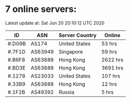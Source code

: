 # 7 online servers:

Latest update at: Sat Jun 20 20:10:12 UTC 2020

| ID | ASN | Server Country | Online |
| -- | --- | -------------- | ------ |
| #.D09B | AS174 | United States | 53 hrs |
| #.7F1D | AS63949 | Singapore | 59 hrs |
| #.B6F8 | AS63888 | Hong Kong | 2622 hrs |
| #.BD3E | AS63888 | Hong Kong | 3691 hrs |
| #.1278 | AS23033 | United States | 107 hrs |
| #.33B9 | AS63888 | Hong Kong | 12 hrs |
| #.1F2B | AS49392 | Russia | 5 hrs |

